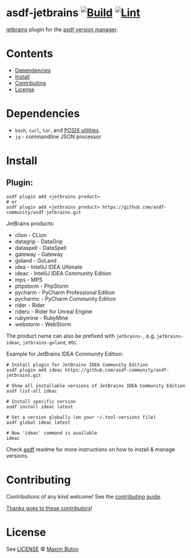 # asdf-jetbrains [![Build](https://github.com/asdf-community/asdf-jetbrains/actions/workflows/build.yml/badge.svg)](https://github.com/asdf-community/asdf-jetbrains/actions/workflows/build.yml) [![Lint](https://github.com/asdf-community/asdf-jetbrains/actions/workflows/lint.yml/badge.svg)](https://github.com/asdf-community/asdf-jetbrains/actions/workflows/lint.yml)

[jetbrains](https://github.com/asdf-community/asdf-jetbrains) plugin for the [asdf version manager](https://asdf-vm.com).

# Contents

- [Dependencies](#dependencies)
- [Install](#install)
- [Contributing](#contributing)
- [License](#license)

# Dependencies

- `bash`, `curl`, `tar`, and [POSIX utilities](https://pubs.opengroup.org/onlinepubs/9699919799/idx/utilities.html).
- `jq` - commandline JSON processor

# Install

## Plugin:

```shell
asdf plugin add <jetbrains product>
# or
asdf plugin add <jetbrains product> https://github.com/asdf-community/asdf-jetbrains.git
```
JetBrains products:

* clion      - CLion
* datagrip   - DataGrip
* dataspell  - DataSpell
* gateway    - Gateway
* goland     - GoLand
* idea       - IntelliJ IDEA Ultimate
* ideac      - IntelliJ IDEA Community Edition
* mps        - MPS
* phpstorm   - PhpStorm
* pycharm    - PyCharm Professional Edition
* pycharmc   - PyCharm Community Edition
* rider      - Rider
* rideru     - Rider for Unreal Engine
* rubymine   - RubyMine
* webstorm   - WebStorm

The product name can also be prefixed with `jetbrains-`, e.g. `jetbrains-ideac`, `jetbrains-goland`, etc.

Example for JetBrains IDEA Community Edition:

```shell
# Install plugin for JetBrains IDEA Community Edition
asdf plugin add ideac https://github.com/asdf-community/asdf-jetbrains.git

# Show all installable versions of JetBrains IDEA Community Edition
asdf list-all ideac

# Install specific version
asdf install ideac latest

# Set a version globally (on your ~/.tool-versions file)
asdf global ideac latest

# Now 'ideac' command is available
ideac
```

Check [asdf](https://github.com/asdf-vm/asdf) readme for more instructions on how to
install & manage versions.

# Contributing

Contributions of any kind welcome! See the [contributing guide](contributing.md).

[Thanks goes to these contributors](https://github.com/asdf-community/asdf-jetbrains/graphs/contributors)!

# License

See [LICENSE](LICENSE) © [Maxim Butov](https://github.com/mbutov/)
